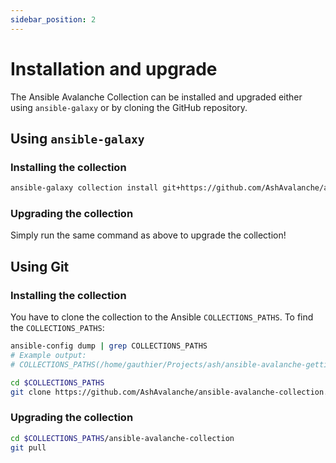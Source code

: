 ```yaml
---
sidebar_position: 2
---
```


# Installation and upgrade

The Ansible Avalanche Collection can be installed and upgraded either using `ansible-galaxy` or by cloning the GitHub repository.

## Using `ansible-galaxy`

### Installing the collection

```bash
ansible-galaxy collection install git+https://github.com/AshAvalanche/ansible-avalanche-collection.git
```

### Upgrading the collection

Simply run the same command as above to upgrade the collection!

## Using Git

### Installing the collection

You have to clone the collection to the Ansible `COLLECTIONS_PATHS`. To find the `COLLECTIONS_PATHS`:

```bash
ansible-config dump | grep COLLECTIONS_PATHS
# Example output:
# COLLECTIONS_PATHS(/home/gauthier/Projects/ash/ansible-avalanche-getting-started/ansible.cfg) = ['/home/gauthier/Projects/ash/ansible-avalanche-getting-started']
```

```bash
cd $COLLECTIONS_PATHS
git clone https://github.com/AshAvalanche/ansible-avalanche-collection.git
```

### Upgrading the collection

```bash
cd $COLLECTIONS_PATHS/ansible-avalanche-collection
git pull
```
